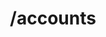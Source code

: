 ---
title: /accounts
position: 2.0
type: get
description: List all books
parameters:
  - name: offset
    content: Offset the results by this amount
  - name: limit
    content: Limit the number of accounts returned
content_markdown: |-
  This call will return a maximum of 100 accounts
  {: .info }

  Lists all the accounts in the system. You can paginate by using the parameters listed above.
left_code_blocks:
  - code_block: |-
      $.get("http://api.kapitalwise.com/accounts/", { "token": "YOUR_APP_KEY"}, function(data) {
        alert(data);
      });
    title: jQuery
    language: javascript
  - code_block: |-
      r = requests.get("http://api.kapitalwise.com/accounts/", token="YOUR_APP_KEY")
      print r.text
    title: Python
    language: python
  - code_block: |-
      var request = require("request");
      request("http://api.kapitalwise.com/accounts?token=YOUR_APP_KEY", function (error, response, body) {
      if (!error && response.statusCode == 200) {
        console.log(body);
      }
    title: Node.js
    language: javascript
  - code_block: |-
      curl http://api.kapitalwise.com/accounts?key=YOUR_APP_KEY
    title: Curl
    language: bash
right_code_blocks:
  - code_block: |2-
      [
        {
        "id": 3,
        "userId": 1223,
        "externalId" :  "vzeNDwK7KQIm4yEog683uElbp9GRLEFXGK98D",
        "accountName":  "Chase Saving",
        "accountNumber": "XXXX4230",
        "nickname" : "My Chase Saving",
        "accountType":  "Saving",
        "accountSubType":  "FUNDING",
        "providerType":  "YODLEE",
        "loginName" :  "ydltestlogin",
        "password":  "ydltestpassword",
        "memo":  "Test memo",
        "status": "ACTIVE"
      },
      {
        "id": 4,
        "userId": 1224,
        "externalId" :  "vzeNDwK7KQIm4yEog683uElbp9GASWDCF3DD",
        "accountName":  "Chase Checking",
        "accountNumber": "XXXX4223",
        "nickname" : "My Chase Checking",
        "accountType":  "Checking",
        "accountSubType":  "FUNDING",
        "providerType":  "YODLEE",
        "loginName" :  "ydltestlogin",
        "password":  "ydltestpassword",
        "memo":  "Test memo",
        "status": "ACTIVE"
      },
      ]
    title: Response
    language: json
  - code_block: |2-
      {
        "error": true,
        "message": "Invalid offset/limit"
      }
    title: Error
    language: json
---